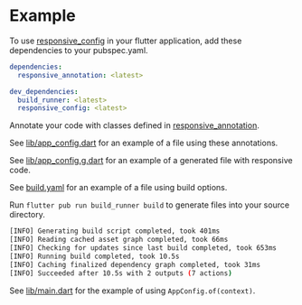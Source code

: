 # Example

To use [responsive_config](https://github.com/eterkit/flutter-packages/tree/main/responsive_config) in your flutter application, add these dependencies to your pubspec.yaml.

```yaml
dependencies:
  responsive_annotation: <latest>

dev_dependencies:
  build_runner: <latest>
  responsive_config: <latest>
```

Annotate your code with classes defined in [responsive_annotation](https://github.com/eterkit/flutter-packages/tree/main/responsive_annotation/lib/annotations).

See [lib/app_config.dart](https://github.com/eterkit/flutter-packages/tree/main/responsive_config/example/lib/app_config.dart) for an example of a file using these annotations.

See [lib/app_config.g.dart](https://github.com/eterkit/flutter-packages/tree/main/responsive_config/example/lib/app_config.g.dart) for an example of a generated file with responsive code.

See [build.yaml](https://github.com/eterkit/flutter-packages/tree/main/responsive_config/example/build.yaml) for an example of a file using build options.

Run `flutter pub run build_runner build` to generate files into your source directory.

```bash
[INFO] Generating build script completed, took 401ms
[INFO] Reading cached asset graph completed, took 66ms
[INFO] Checking for updates since last build completed, took 653ms
[INFO] Running build completed, took 10.5s
[INFO] Caching finalized dependency graph completed, took 31ms
[INFO] Succeeded after 10.5s with 2 outputs (7 actions)
```

See [lib/main.dart](https://github.com/eterkit/flutter-packages/tree/main/responsive_config/example/lib/main.dart) for the example of using `AppConfig.of(context)`.

